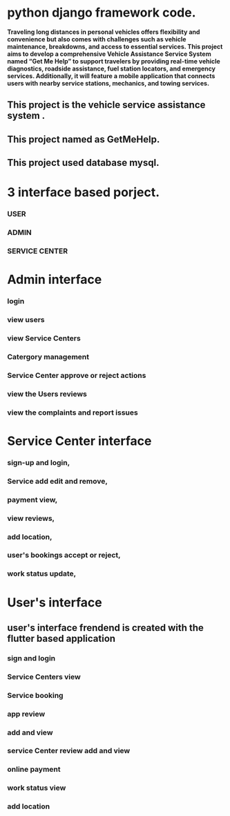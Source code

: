# python django framework code. 

 **Traveling long distances in personal vehicles offers flexibility and convenience but also comes 
with challenges such as vehicle maintenance, breakdowns, and access to essential services. This 
project aims to develop a comprehensive Vehicle Assistance Service System named “Get Me 
Help” to support travelers by providing real-time vehicle diagnostics, roadside assistance, fuel 
station locators, and emergency services. Additionally, it will feature a mobile application that 
connects users with nearby service stations, mechanics, and towing services.**
 

## This project is the vehicle service assistance system .
## This project named as GetMeHelp.
## This project used database mysql.
# 3 interface based porject.
### USER
### ADMIN
### SERVICE CENTER 
# Admin interface 
### login
### view users
### view Service Centers
### Catergory management
### Service Center approve or reject actions
### view the Users reviews
### view the complaints and report issues
# Service Center interface
### sign-up and login,
### Service add edit and remove,
### payment view,
### view reviews,
### add location,
### user's bookings accept or reject,
### work status update,
# User's interface
## user's interface frendend is created with the flutter based application
### sign and login
### Service Centers view 
### Service booking
### app review
### add and view 
### service Center review add and view
### online payment
### work status view 
### add location



